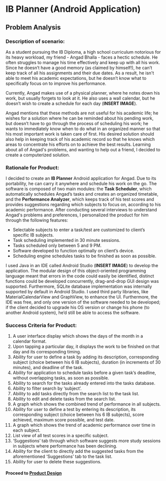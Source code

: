 # IB Planner (Android Application)

## Problem Analysis

### Description of scenario:

As a student pursuing the IB Diploma, a high school curriculum notorious for its heavy workload, my friend - Angad Bhalla - faces a hectic schedule. He often struggles to manage his time effectively and keep up with all his work. Since he doesn’t have a good memory (as claimed by himself!), he can’t keep track of all his assignments and their due dates. As a result, he isn't able to meet his academic expectations, but he doesn’t know what to specifically focus on to improve his performance.

Currently, Angad makes use of a physical planner, where he notes down his work, but usually forgets to look at it. He also uses a wall calendar, but he doesn’t wish to create a schedule for each day (**INSERT IMAGE**).

Angad mentions that these methods are not useful for his academic life; he wishes for a solution where he can be reminded about his pending work, but doesn’t have to go through the process of scheduling his work; he wants to immediately know when to do what in an organized manner so that his most important work is taken care of first. His desired solution should also help in keeping track of his academic record so that he knows which areas to concentrate his efforts on to achieve the best results. Learning about all of Angad's problems, and wanting to help out a friend, I decided to create a computerized solution. 


### Rationale for Product:

I decided to create an **IB Planner** Android application for Angad. Due to its portability, he can carry it anywhere and schedule his work on the go. The software is composed of two main modules: the **Task Scheduler**, which automatically schedules Angad’s tasks and creates an organized timetable, and the **Performance Analyzer**, which keeps track of his test scores and provides suggestions regarding which subjects to focus on, according to his academic performance. After conducting several interviews to understand Angad's problems and preferences, I personalized the product for him through the following features:

* Selectable subjects to enter a task/test are customized to client’s specific IB subjects.
* Task scheduling implemented in 30 minute sessions.
* Tasks scheduled only between 5 and 9 PM.
* Software developed to function optimally on client’s device.
* Scheduling engine schedules tasks to be finished as soon as possible.

I used Java in an IDE called Android Studio (**INSERT IMAGE**) to develop the application. The modular design of this object-oriented programming language meant that errors in the code could easily be identified, distinct functions could be developed concurrently, drag-and-drop GUI design was supported. Furthermore, SQLite database implementation was internally supported by default in Android Studio. I used third party libraries, like MaterialCalendarView and GraphView, to enhance the UI. Furthermore, the IDE was free, and only one version of the software needed to be developed; if the client decided to upgrade his OS version or change his phone (to another Android system), he’d still be able to access the software.

### Success Criteria for Product:

1. A user interface display which shows the days of the month in a calendar format.
2. Upon tapping a particular day, it displays the work to be finished on that day and its
corresponding timing.
3. Ability for user to define a task by adding its description, corresponding subject (choice
between his 6 IB subjects), duration (in increments of 30 minutes), and deadline of the task.
4. Ability for application to schedule tasks before a given task’s deadline, without overlapping
tasks, as soon as possible.
5. Ability to search for the tasks already entered into the tasks database.
6. Ability to filter search by ‘subject’.
7. Ability to add tasks directly from the search list to the task list.
8. Ability to edit and delete tasks from the search list.
9. A graph which shows the combined trend of performance in all subjects.
10. Ability for user to define a test by entering its description, its corresponding subject (choice
between his 6 IB subjects), score achieved, maximum score possible, and test date.
11. A graph which shows the trend of academic performance over time in each subject.
12. List view of all test scores in a specific subject.
13. ‘Suggestions’ tab through which software suggests more study sessions in subjects where
performance has been declining.
14. Ability for the client to directly add the suggested tasks from the aforementioned
‘Suggestions’ tab to the task list.
15. Ability for user to delete these suggestions.

#### Proceed to [Product Design](/IBPlannerB)


